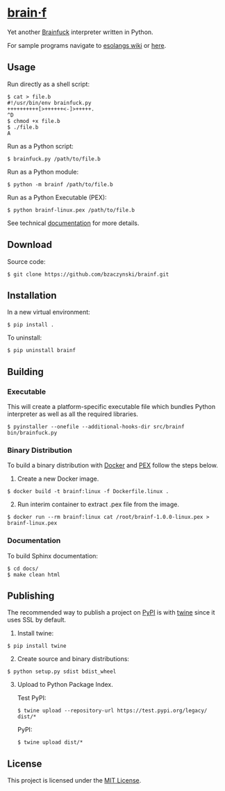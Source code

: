 # [brain&middot;f](https://github.com/bzaczynski/brainf)

Yet another [Brainfuck](https://en.wikipedia.org/wiki/Brainfuck) interpreter written in Python.

For sample programs navigate to [esolangs wiki](https://esolangs.org/wiki/Brainfuck) or [here](http://www.hevanet.com/cristofd/brainfuck/).

## Usage

Run directly as a shell script:
```shell
$ cat > file.b
#!/usr/bin/env brainfuck.py
++++++++++[>++++++<-]>+++++.
^D
$ chmod +x file.b
$ ./file.b
A
```

Run as a Python script:
```shell
$ brainfuck.py /path/to/file.b
```

Run as a Python module:
```shell
$ python -m brainf /path/to/file.b
```

Run as a Python Executable (PEX):
```shell
$ python brainf-linux.pex /path/to/file.b
```

See technical [documentation](http://brainf.readthedocs.io/en/latest/) for more details.

## Download

Source code:

```shell
$ git clone https://github.com/bzaczynski/brainf.git
```

## Installation

In a new virtual environment:

```shell
$ pip install .
```

To uninstall:

```shell
$ pip uninstall brainf
```

## Building

### Executable

This will create a platform-specific executable file which bundles Python interpreter as well as all the required libraries.

```shell
$ pyinstaller --onefile --additional-hooks-dir src/brainf bin/brainfuck.py
```

### Binary Distribution

To build a binary distribution with [Docker](https://www.docker.com/) and [PEX](https://pypi.org/project/pex/) follow the steps below.

1. Create a new Docker image.
```shell
$ docker build -t brainf:linux -f Dockerfile.linux .
```

2. Run interim container to extract .pex file from the image.
```shell
$ docker run --rm brainf:linux cat /root/brainf-1.0.0-linux.pex > brainf-linux.pex
```

### Documentation

To build Sphinx documentation:

```shell
$ cd docs/
$ make clean html
```

## Publishing

The recommended way to publish a project on [PyPI](https://pypi.org/) is with [twine](https://github.com/pypa/twine) since it uses SSL by default.

1. Install twine:
```shell
$ pip install twine
```

2. Create source and binary distributions:
```shell
$ python setup.py sdist bdist_wheel
```

3. Upload to Python Package Index.

    Test PyPI:
    ```shell
    $ twine upload --repository-url https://test.pypi.org/legacy/ dist/*
    ```
    PyPI:
    ```shell
    $ twine upload dist/*
    ```

## License

This project is licensed under the [MIT License](https://raw.githubusercontent.com/bzaczynski/brainf/master/LICENSE).

